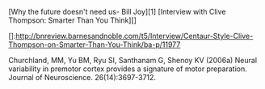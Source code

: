 [Why the future doesn't need us- Bill Joy][1]
[Interview with Clive Thompson: Smarter Than You Think][]

[0]:http://www.wired.com/wired/archive/8.04/joy.html
[]:http://bnreview.barnesandnoble.com/t5/Interview/Centaur-Style-Clive-Thompson-on-Smarter-Than-You-Think/ba-p/11977

Churchland, MM, Yu BM, Ryu SI, Santhanam G, Shenoy KV (2006a) Neural variability 
in premotor cortex provides a signature of motor preparation. Journal of Neuroscience. 
26(14):3697-3712.
